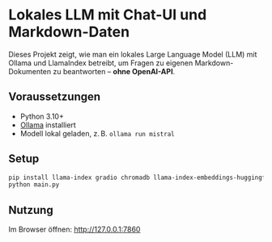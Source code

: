 # Lokales LLM mit Chat-UI und Markdown-Daten

Dieses Projekt zeigt, wie man ein lokales Large Language Model (LLM) mit Ollama und LlamaIndex betreibt, um Fragen zu eigenen Markdown-Dokumenten zu beantworten – **ohne OpenAI-API**.

## Voraussetzungen
- Python 3.10+
- [Ollama](https://ollama.com/) installiert
- Modell lokal geladen, z. B. `ollama run mistral`

## Setup
```bash
pip install llama-index gradio chromadb llama-index-embeddings-huggingface
python main.py
```

## Nutzung
Im Browser öffnen: http://127.0.0.1:7860
